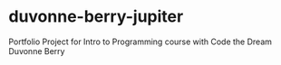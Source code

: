 # duvonne-berry-jupiter

Portfolio Project for Intro to Programming course with Code the Dream
Duvonne Berry
